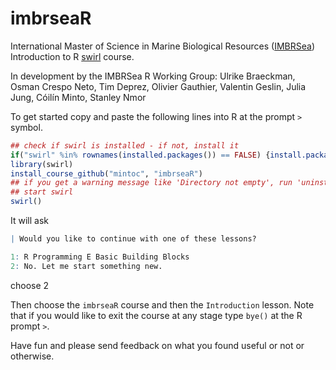 # imbrseaR
International Master of Science in Marine Biological Resources ([IMBRSea](http://www.imbrsea.eu/)) Introduction to R [swirl](https://swirlstats.com/) course.

In development by the IMBRSea R Working Group: Ulrike Braeckman, Osman Crespo Neto, Tim Deprez, Olivier Gauthier, Valentin Geslin, Julia Jung, Cóilín Minto, Stanley Nmor

To get started copy and paste the following lines into R at the prompt `>` symbol.

```R
## check if swirl is installed - if not, install it
if("swirl" %in% rownames(installed.packages()) == FALSE) {install.packages("swirl")}
library(swirl)
install_course_github("mintoc", "imbrseaR")
## if you get a warning message like 'Directory not empty', run 'uninstall_course("imbrseaR")' and then install course again
## start swirl
swirl()
```

It will ask

```R
| Would you like to continue with one of these lessons?

1: R Programming E Basic Building Blocks
2: No. Let me start something new.
```
choose 2 

Then choose the `imbrseaR` course and then the `Introduction` lesson. Note that if you would like to exit the course at any stage type `bye()` at the R prompt `>`.

Have fun and please send feedback on what you found useful or not or otherwise.
